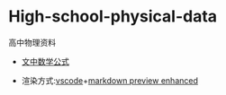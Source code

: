 # High-school-physical-data

高中物理资料

* [文中数学公式](https://shd101wyy.github.io/markdown-preview-enhanced/#/zh-cn/math)

* 渲染方式:[vscode](https://code.visualstudio.com/)+[markdown preview enhanced](https://shd101wyy.github.io/markdown-preview-enhanced/#/zh-cn/)
